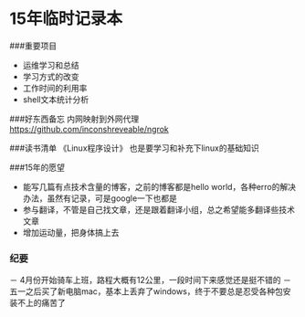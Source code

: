 15年临时记录本
============

###重要项目
* 运维学习和总结
* 学习方式的改变
* 工作时间的利用率
* shell文本统计分析

###好东西备忘
内网映射到外网代理
https://github.com/inconshreveable/ngrok

###读书清单
《Linux程序设计》 也是要学习和补充下linux的基础知识


###15年的愿望

- 能写几篇有点技术含量的博客，之前的博客都是hello world，各种erro的解决办法，虽然有记录，可是google一下也都是
- 参与翻译，不管是自己找文章，还是跟着翻译小组，总之希望能多翻译些技术文章
- 增加运动量，把身体搞上去

### 纪要

－ 4月份开始骑车上班，路程大概有12公里，一段时间下来感觉还是挺不错的
－ 五一之后买了新电脑mac，基本上丢弃了windows，终于不要总是忍受各种包安装不上的痛苦了



